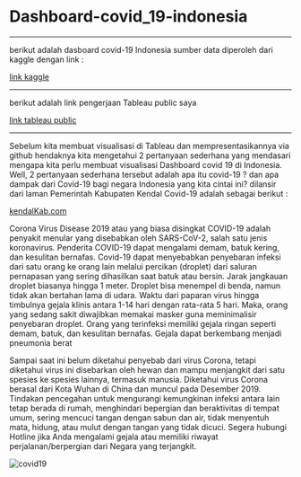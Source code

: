 # Dashboard-covid_19-indonesia
<hr>
berikut adalah dasboard covid-19 Indonesia
sumber data diperoleh dari kaggle dengan link : 

[link kaggle](https://www.kaggle.com/datasets/hendratno/covid19-indonesia)

<hr>
berikut adalah link pengerjaan Tableau public saya

[link tableau public](https://public.tableau.com/app/profile/muhammad.fachri.fadhilah/viz/dashboardcovid19_16621048454420/Dashboard1?publish=yes)

<hr>
Sebelum kita membuat visualisasi di Tableau dan mempresentasikannya via github hendaknya kita mengetahui 2 pertanyaan sederhana yang mendasari mengapa kita perlu membuat visualisasi Dashboard covid 19 di Indonesia. Well, 2 pertanyaan sederhana tersebut adalah apa itu covid-19 ? dan apa dampak dari Covid-19 bagi negara Indonesia yang kita cintai ini?
dilansir dari laman Pemerintah Kabupaten Kendal Covid-19 adalah sebagai berikut :

[kendalKab.com](https://corona.kendalkab.go.id/berita/profil/kenalan-dengan-covid-19)

Corona Virus Disease 2019 atau yang biasa disingkat COVID-19 adalah penyakit menular yang disebabkan oleh SARS-CoV-2, salah satu jenis koronavirus. Penderita COVID-19 dapat mengalami demam, batuk kering, dan kesulitan bernafas. Covid-19 dapat menyebabkan penyebaran infeksi dari satu orang ke orang lain melalui percikan (droplet) dari saluran pernapasan yang sering dihasilkan saat batuk atau bersin. Jarak jangkauan droplet biasanya hingga 1 meter. Droplet bisa menempel di benda, namun tidak akan bertahan lama di udara. Waktu dari paparan virus hingga timbulnya gejala klinis antara 1-14 hari dengan rata-rata 5 hari. Maka, orang yang sedang sakit diwajibkan memakai masker guna meminimalisir penyebaran droplet. Orang yang terinfeksi memiliki gejala ringan seperti demam, batuk, dan kesulitan bernafas. Gejala dapat berkembang menjadi pneumonia berat

Sampai saat ini belum diketahui penyebab dari virus Corona, tetapi diketahui virus ini disebarkan oleh hewan dan mampu menjangkit dari satu spesies ke spesies lainnya, termasuk manusia. Diketahui virus Corona berasal dari Kota Wuhan di China dan muncul pada Desember 2019. Tindakan pencegahan untuk mengurangi kemungkinan infeksi antara lain tetap berada di rumah, menghindari bepergian dan beraktivitas di tempat umum, sering mencuci tangan dengan sabun dan air, tidak menyentuh mata, hidung, atau mulut dengan tangan yang tidak dicuci. Segera hubungi Hotline jika Anda mengalami gejala atau memiliki riwayat perjalanan/berpergian dari Negara yang terjangkit.


![covid19](http://mojorembun-rembang.desa.id/desa/upload/artikel/sedang_1601427335_infografis%20cara%20mencegah%20covid-19.jpeg)




















